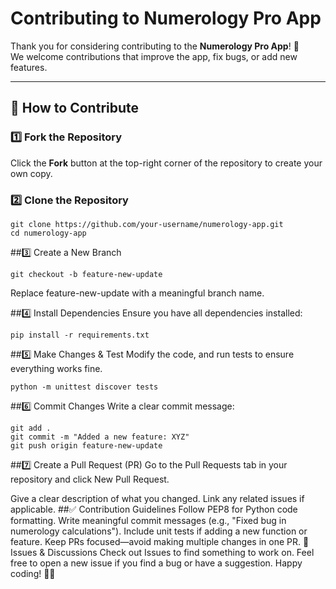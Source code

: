 # Contributing to Numerology Pro App

Thank you for considering contributing to the **Numerology Pro App**! 🎉  
We welcome contributions that improve the app, fix bugs, or add new features.  

---

## 📌 How to Contribute  

### 1️⃣ Fork the Repository  
Click the **Fork** button at the top-right corner of the repository to create your own copy.  

### 2️⃣ Clone the Repository  
```
git clone https://github.com/your-username/numerology-app.git
cd numerology-app
```
##3️⃣ Create a New Branch
```
git checkout -b feature-new-update
```
Replace feature-new-update with a meaningful branch name.

##4️⃣ Install Dependencies
Ensure you have all dependencies installed:

```
pip install -r requirements.txt
```
##5️⃣ Make Changes & Test
Modify the code, and run tests to ensure everything works fine.

```
python -m unittest discover tests
```
##6️⃣ Commit Changes
Write a clear commit message:

```
git add .
git commit -m "Added a new feature: XYZ"
git push origin feature-new-update
```
##7️⃣ Create a Pull Request (PR)
Go to the Pull Requests tab in your repository and click New Pull Request.

Give a clear description of what you changed.
Link any related issues if applicable.
##✅ Contribution Guidelines
Follow PEP8 for Python code formatting.
Write meaningful commit messages (e.g., "Fixed bug in numerology calculations").
Include unit tests if adding a new function or feature.
Keep PRs focused—avoid making multiple changes in one PR.
🚀 Issues & Discussions
Check out Issues to find something to work on.
Feel free to open a new issue if you find a bug or have a suggestion.
Happy coding! 🎯✨
